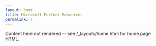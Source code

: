 ```yaml
---
layout: home
title: Microsoft Partner Resources
permalink: /
---
```


Content here not rendered -- see /_layouts/home.html for home page HTML.